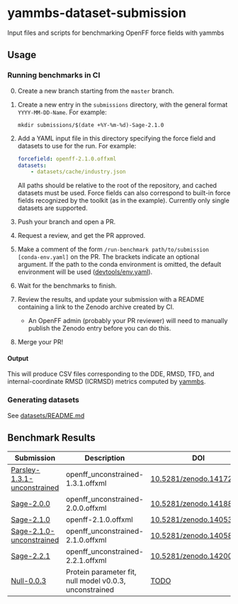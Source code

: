 # yammbs-dataset-submission
Input files and scripts for benchmarking OpenFF force fields with yammbs

## Usage

### Running benchmarks in CI
0. Create a new branch starting from the `master` branch.
1. Create a new entry in the `submissions` directory, with the general format
   `YYYY-MM-DD-Name`. For example:

   ``` shell
   mkdir submissions/$(date +%Y-%m-%d)-Sage-2.1.0
   ```
2. Add a YAML input file in this directory specifying the force field and datasets
   to use for the run. For example:
   ``` yaml
   forcefield: openff-2.1.0.offxml
   datasets:
	   - datasets/cache/industry.json
   ```

   All paths should be relative to the root of the repository, and cached
   datasets must be used. Force fields can also correspond to built-in force
   fields recognized by the toolkit (as in the example). Currently only single
   datasets are supported.

3. Push your branch and open a PR.
4. Request a review, and get the PR approved.
5. Make a comment of the form `/run-benchmark path/to/submission
   [conda-env.yaml]` on the PR. The brackets indicate an optional argument. If
   the path to the conda environment is omitted, the default environment will be
   used ([devtools/env.yaml](devtools/env.yaml)).
6. Wait for the benchmarks to finish.
7. Review the results, and update your submission with a README containing a
   link to the Zenodo archive created by CI.
   * An OpenFF admin (probably your PR reviewer) will need to manually publish
     the Zenodo entry before you can do this.
8. Merge your PR!

#### Output

This will produce CSV files corresponding to the DDE, RMSD, TFD, and
internal-coordinate RMSD (ICRMSD) metrics computed by [yammbs][yammbs].

### Generating datasets

See [datasets/README.md](datasets/README.md)

## Benchmark Results

| Submission                                      | Description                                             | DOI                                                                |
|-------------------------------------------------|---------------------------------------------------------|--------------------------------------------------------------------|
| [Parsley-1.3.1-unconstrained]                   | openff_unconstrained-1.3.1.offxml                       | [10.5281/zenodo.14172472](https://doi.org/10.5281/zenodo.14172472) |
| [Sage-2.0.0](submissions/2024-11-19-Sage-2.0.0) | openff_unconstrained-2.0.0.offxml                       | [10.5281/zenodo.14188644](https://doi.org/10.5281/zenodo.14188644) |
| [Sage-2.1.0]                                    | openff-2.1.0.offxml                                     | [10.5281/zenodo.14053221](https://doi.org/10.5281/zenodo.14053221) |
| [Sage-2.1.0-unconstrained]                      | openff_unconstrained-2.1.0.offxml                       | [10.5281/zenodo.14058464](https://doi.org/10.5281/zenodo.14058464) |
| [Sage-2.2.1](submissions/2024-11-21-Sage-2.2.1) | openff_unconstrained-2.2.1.offxml                       | [10.5281/zenodo.14200591](https://doi.org/10.5281/zenodo.14200591) |
| [Null-0.0.3](submissions/2024-12-03-Null-0.0.3) | Protein parameter fit, null model v0.0.3, unconstrained | [TODO](https://doi.org/TODO)                                       |
<!-- ENDOFTABLE -->

[Sage-2.1.0]: submissions/2024-11-07-Sage-2.1.0
[Sage-2.1.0-unconstrained]: submissions/2024-11-08-Sage-2.1.0-unconstrained
[Parsley-1.3.1-unconstrained]: submissions/2024-11-13-Parsley-1.3.1


<!-- References -->
[qcsubmit]: https://github.com/openforcefield/openff-qcsubmit
[yammbs]: https://github.com/openforcefield/yammbs
